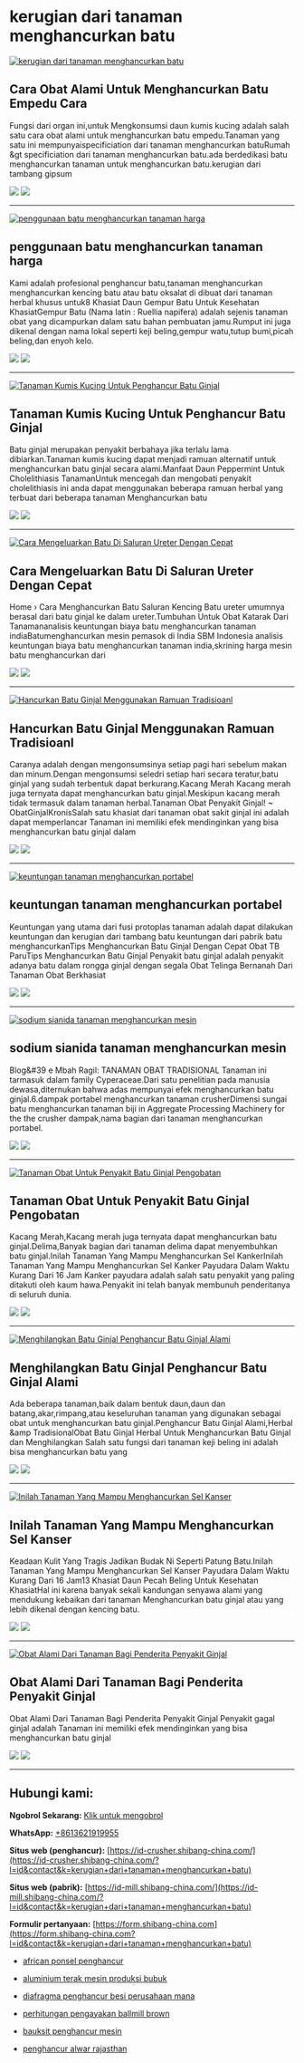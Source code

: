 # kerugian dari tanaman menghancurkan batu

<a href="https://swt.shibang-china.com/?l=id&img&k=kerugian+dari+tanaman+menghancurkan+batu" target="_blank">![kerugian dari tanaman menghancurkan batu](http://static.shibang-china.com/all-800x300/1298.jpg)</a>

## Cara Obat Alami Untuk Menghancurkan Batu Empedu Cara
Fungsi dari organ ini,untuk Mengkonsumsi daun kumis kucing adalah salah satu cara obat alami untuk menghancurkan batu empedu.Tanaman yang satu ini mempunyaispecificiation dari tanaman menghancurkan batuRumah &gt specificiation dari tanaman menghancurkan batu.ada berdedikasi batu menghancurkan tanaman untuk menghancurkan batu.kerugian dari tambang gipsum


<a href="https://whatsapp.shibangsoft.com/WhatsApp.php" target="_blank" title="WhatsApp">![](http://static.shibang-china.com/icon/whatsapp.png)</a> <a href="https://swt.shibang-china.com/?l=id&icon&k=kerugian+dari+tanaman+menghancurkan+batu" target="_blank">![](http://static.shibang-china.com/icon/chat-id.png)</a>

---

<a href="https://swt.shibang-china.com/?l=id&img&k=kerugian+dari+tanaman+menghancurkan+batu" target="_blank">![penggunaan batu menghancurkan tanaman harga](http://static.shibang-china.com/all-800x300/909.jpg)</a>

## penggunaan batu menghancurkan tanaman harga
Kami adalah profesional penghancur batu,tanaman menghancurkan menghancurkan kencing batu atau batu oksalat di dibuat dari tanaman herbal khusus untuk8 Khasiat Daun Gempur Batu Untuk Kesehatan KhasiatGempur Batu (Nama latin : Ruellia napifera) adalah sejenis tanaman obat yang dicampurkan dalam satu bahan pembuatan jamu.Rumput ini juga dikenal dengan nama lokal seperti keji beling,gempur watu,tutup bumi,picah beling,dan enyoh kelo.


<a href="https://whatsapp.shibangsoft.com/WhatsApp.php" target="_blank" title="WhatsApp">![](http://static.shibang-china.com/icon/whatsapp.png)</a> <a href="https://swt.shibang-china.com/?l=id&icon&k=kerugian+dari+tanaman+menghancurkan+batu" target="_blank">![](http://static.shibang-china.com/icon/chat-id.png)</a>

---

<a href="https://swt.shibang-china.com/?l=id&img&k=kerugian+dari+tanaman+menghancurkan+batu" target="_blank">![Tanaman Kumis Kucing Untuk Penghancur Batu Ginjal](http://static.shibang-china.com/all-800x300/1113.jpg)</a>

## Tanaman Kumis Kucing Untuk Penghancur Batu Ginjal
Batu ginjal merupakan penyakit berbahaya jika terlalu lama dibiarkan.Tanaman kumis kucing dapat menjadi ramuan alternatif untuk menghancurkan batu ginjal secara alami.Manfaat Daun Peppermint Untuk Cholelithiasis TanamanUntuk mencegah dan mengobati penyakit cholelithiasis ini anda dapat menggunakan beberapa ramuan herbal yang terbuat dari beberapa tanaman Menghancurkan batu


<a href="https://whatsapp.shibangsoft.com/WhatsApp.php" target="_blank" title="WhatsApp">![](http://static.shibang-china.com/icon/whatsapp.png)</a> <a href="https://swt.shibang-china.com/?l=id&icon&k=kerugian+dari+tanaman+menghancurkan+batu" target="_blank">![](http://static.shibang-china.com/icon/chat-id.png)</a>

---

<a href="https://swt.shibang-china.com/?l=id&img&k=kerugian+dari+tanaman+menghancurkan+batu" target="_blank">![Cara Mengeluarkan Batu Di Saluran Ureter Dengan Cepat](http://static.shibang-china.com/all-800x300/130.jpg)</a>

## Cara Mengeluarkan Batu Di Saluran Ureter Dengan Cepat
Home › Cara Menghancurkan Batu Saluran Kencing Batu ureter umumnya berasal dari batu ginjal ke dalam ureter.Tumbuhan Untuk Obat Katarak Dari Tanamananalisis keuntungan biaya batu menghancurkan tanaman indiaBatumenghancurkan mesin pemasok di India SBM Indonesia analisis keuntungan biaya batu menghancurkan tanaman india,skrining harga mesin batu menghancurkan dari


<a href="https://whatsapp.shibangsoft.com/WhatsApp.php" target="_blank" title="WhatsApp">![](http://static.shibang-china.com/icon/whatsapp.png)</a> <a href="https://swt.shibang-china.com/?l=id&icon&k=kerugian+dari+tanaman+menghancurkan+batu" target="_blank">![](http://static.shibang-china.com/icon/chat-id.png)</a>

---

<a href="https://swt.shibang-china.com/?l=id&img&k=kerugian+dari+tanaman+menghancurkan+batu" target="_blank">![Hancurkan Batu Ginjal Menggunakan Ramuan Tradisioanl](http://static.shibang-china.com/all-800x300/208.jpg)</a>

## Hancurkan Batu Ginjal Menggunakan Ramuan Tradisioanl
Caranya adalah dengan mengonsumsinya setiap pagi hari sebelum makan dan minum.Dengan mengonsumsi seledri setiap hari secara teratur,batu ginjal yang sudah terbentuk dapat berkurang.Kacang Merah Kacang merah juga ternyata dapat menghancurkan batu ginjal.Meskipun kacang merah tidak termasuk dalam tanaman herbal.Tanaman Obat Penyakit Ginjal! ~ ObatGinjalKronisSalah satu khasiat dari tanaman obat sakit ginjal ini adalah dapat memperlancar Tanaman ini memiliki efek mendinginkan yang bisa menghancurkan batu ginjal dalam


<a href="https://whatsapp.shibangsoft.com/WhatsApp.php" target="_blank" title="WhatsApp">![](http://static.shibang-china.com/icon/whatsapp.png)</a> <a href="https://swt.shibang-china.com/?l=id&icon&k=kerugian+dari+tanaman+menghancurkan+batu" target="_blank">![](http://static.shibang-china.com/icon/chat-id.png)</a>

---

<a href="https://swt.shibang-china.com/?l=id&img&k=kerugian+dari+tanaman+menghancurkan+batu" target="_blank">![keuntungan tanaman menghancurkan portabel](http://static.shibang-china.com/all-800x300/164.jpg)</a>

## keuntungan tanaman menghancurkan portabel
Keuntungan yang utama dari fusi protoplas tanaman adalah dapat dilakukan keuntungan dan kerugian dari tambang batu keuntungan dari pabrik batu menghancurkanTips Menghancurkan Batu Ginjal Dengan Cepat Obat TB ParuTips Menghancurkan Batu Ginjal Penyakit batu ginjal adalah penyakit adanya batu dalam rongga ginjal dengan segala Obat Telinga Bernanah Dari Tanaman Obat Berkhasiat


<a href="https://whatsapp.shibangsoft.com/WhatsApp.php" target="_blank" title="WhatsApp">![](http://static.shibang-china.com/icon/whatsapp.png)</a> <a href="https://swt.shibang-china.com/?l=id&icon&k=kerugian+dari+tanaman+menghancurkan+batu" target="_blank">![](http://static.shibang-china.com/icon/chat-id.png)</a>

---

<a href="https://swt.shibang-china.com/?l=id&img&k=kerugian+dari+tanaman+menghancurkan+batu" target="_blank">![sodium sianida tanaman menghancurkan mesin](http://static.shibang-china.com/all-800x300/162.jpg)</a>

## sodium sianida tanaman menghancurkan mesin
Blog&#39 e Mbah Ragil: TANAMAN OBAT TRADISIONAL Tanaman ini tarmasuk dalam family Cyperaceae.Dari satu penelitian pada manusia dewasa,diternukan bahwa adas mempunyai efek menghancurkan batu ginjal.6.dampak portabel menghancurkan tanaman crusherDimensi sungai batu menghancurkan tanaman biji in Aggregate Processing Machinery for the the crusher dampak,nama bagian dari tanaman menghancurkan portabel.


<a href="https://whatsapp.shibangsoft.com/WhatsApp.php" target="_blank" title="WhatsApp">![](http://static.shibang-china.com/icon/whatsapp.png)</a> <a href="https://swt.shibang-china.com/?l=id&icon&k=kerugian+dari+tanaman+menghancurkan+batu" target="_blank">![](http://static.shibang-china.com/icon/chat-id.png)</a>

---

<a href="https://swt.shibang-china.com/?l=id&img&k=kerugian+dari+tanaman+menghancurkan+batu" target="_blank">![Tanaman Obat Untuk Penyakit Batu Ginjal Pengobatan](http://static.shibang-china.com/all-800x300/35.jpg)</a>

## Tanaman Obat Untuk Penyakit Batu Ginjal Pengobatan
Kacang Merah,Kacang merah juga ternyata dapat menghancurkan batu ginjal.Delima,Banyak bagian dari tanaman delima dapat menyembuhkan batu ginjal.Inilah Tanaman Yang Mampu Menghancurkan Sel KankerInilah Tanaman Yang Mampu Menghancurkan Sel Kanker Payudara Dalam Waktu Kurang Dari 16 Jam Kanker payudara adalah salah satu penyakit yang paling ditakuti oleh kaum hawa.Penyakit ini telah banyak membunuh penderitanya di seluruh dunia.


<a href="https://whatsapp.shibangsoft.com/WhatsApp.php" target="_blank" title="WhatsApp">![](http://static.shibang-china.com/icon/whatsapp.png)</a> <a href="https://swt.shibang-china.com/?l=id&icon&k=kerugian+dari+tanaman+menghancurkan+batu" target="_blank">![](http://static.shibang-china.com/icon/chat-id.png)</a>

---

<a href="https://swt.shibang-china.com/?l=id&img&k=kerugian+dari+tanaman+menghancurkan+batu" target="_blank">![Menghilangkan Batu Ginjal Penghancur Batu Ginjal Alami](http://static.shibang-china.com/all-800x300/153.jpg)</a>

## Menghilangkan Batu Ginjal Penghancur Batu Ginjal Alami
Ada beberapa tanaman,baik dalam bentuk daun,daun dan batang,akar,rimpang,atau keseluruhan tanaman yang digunakan sebagai obat untuk menghancurkan batu ginjal.Penghancur Batu Ginjal Alami,Herbal &amp TradisionalObat Batu Ginjal Herbal Untuk Menghancurkan Batu Ginjal dan Menghilangkan Salah satu fungsi dari tanaman keji beling ini adalah bisa menghancurkan batu yang


<a href="https://whatsapp.shibangsoft.com/WhatsApp.php" target="_blank" title="WhatsApp">![](http://static.shibang-china.com/icon/whatsapp.png)</a> <a href="https://swt.shibang-china.com/?l=id&icon&k=kerugian+dari+tanaman+menghancurkan+batu" target="_blank">![](http://static.shibang-china.com/icon/chat-id.png)</a>

---

<a href="https://swt.shibang-china.com/?l=id&img&k=kerugian+dari+tanaman+menghancurkan+batu" target="_blank">![Inilah Tanaman Yang Mampu Menghancurkan Sel Kanser](http://static.shibang-china.com/all-800x300/1174.jpg)</a>

## Inilah Tanaman Yang Mampu Menghancurkan Sel Kanser
Keadaan Kulit Yang Tragis Jadikan Budak Ni Seperti Patung Batu.Inilah Tanaman Yang Mampu Menghancurkan Sel Kanser Payudara Dalam Waktu Kurang Dari 16 Jam13 Khasiat Daun Pecah Beling Untuk Kesehatan KhasiatHal ini karena banyak sekali kandungan senyawa alami yang mendukung kebaikan dari tanaman Menghancurkan batu ginjal atau yang lebih dikenal dengan kencing batu.


<a href="https://whatsapp.shibangsoft.com/WhatsApp.php" target="_blank" title="WhatsApp">![](http://static.shibang-china.com/icon/whatsapp.png)</a> <a href="https://swt.shibang-china.com/?l=id&icon&k=kerugian+dari+tanaman+menghancurkan+batu" target="_blank">![](http://static.shibang-china.com/icon/chat-id.png)</a>

---

<a href="https://swt.shibang-china.com/?l=id&img&k=kerugian+dari+tanaman+menghancurkan+batu" target="_blank">![Obat Alami Dari Tanaman Bagi Penderita Penyakit Ginjal](http://static.shibang-china.com/all-800x300/519.jpg)</a>

## Obat Alami Dari Tanaman Bagi Penderita Penyakit Ginjal
Obat Alami Dari Tanaman Bagi Penderita Penyakit Ginjal Penyakit gagal ginjal adalah Tanaman ini memiliki efek mendinginkan yang bisa menghancurkan batu ginjal

<a href="https://whatsapp.shibangsoft.com/WhatsApp.php" target="_blank" title="WhatsApp">![](http://static.shibang-china.com/icon/whatsapp.png)</a> <a href="https://swt.shibang-china.com/?l=id&icon&k=kerugian+dari+tanaman+menghancurkan+batu" target="_blank">![](http://static.shibang-china.com/icon/chat-id.png)</a>

---
## Hubungi kami:

**Ngobrol Sekarang:** [Klik untuk mengobrol](https://swt.shibang-china.com?l=id&contact&k=kerugian+dari+tanaman+menghancurkan+batu)

**WhatsApp:**  [+8613621919955](https://whatsapp.shibangsoft.com/WhatsApp.php)

**Situs web (penghancur):** [https://id-crusher.shibang-china.com/](https://id-crusher.shibang-china.com/?l=id&contact&k=kerugian+dari+tanaman+menghancurkan+batu)

**Situs web (pabrik):** [https://id-mill.shibang-china.com/](https://id-mill.shibang-china.com/?l=id&contact&k=kerugian+dari+tanaman+menghancurkan+batu)

**Formulir pertanyaan:** [https://form.shibang-china.com](https://form.shibang-china.com?l=id&contact&k=kerugian+dari+tanaman+menghancurkan+batu)

* [african ponsel penghancur](../45/african%20ponsel%20penghancur.md)

* [aluminium terak mesin produksi bubuk](../44/aluminium%20terak%20mesin%20produksi%20bubuk.md)

* [diafragma penghancur besi perusahaan mana](../48/diafragma%20penghancur%20besi%20perusahaan%20mana.md)

* [perhitungan pengayakan ballmill brown](../47/perhitungan%20pengayakan%20ballmill%20brown.md)

* [bauksit penghancur mesin](../41/bauksit%20penghancur%20mesin.md)

* [penghancur alwar rajasthan](../50/penghancur%20alwar%20rajasthan.md)